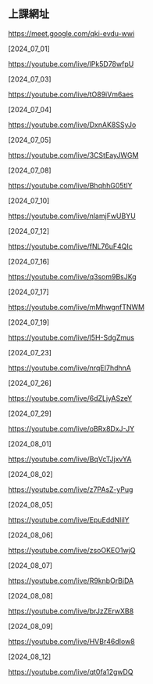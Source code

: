 ## 上課網址

https://meet.google.com/qki-evdu-wwi

[2024_07_01]

https://youtube.com/live/lPk5D78wfpU


[2024_07_03]

https://youtube.com/live/tO89iVm6aes


[2024_07_04]

https://youtube.com/live/DxnAK8SSyJo

[2024_07_05]

https://youtube.com/live/3CStEayJWGM

[2024_07_08]

https://youtube.com/live/BhqhhG05tlY


[2024_07_10]

https://youtube.com/live/nlamjFwUBYU


[2024_07_12]

https://youtube.com/live/fNL76uF4QIc


[2024_07_16]

https://youtube.com/live/q3som9BsJKg


[2024_07_17]

https://youtube.com/live/mMhwgnfTNWM


[2024_07_19]

https://youtube.com/live/l5H-SdgZmus

[2024_07_23]

https://youtube.com/live/nrqEI7hdhnA

[2024_07_26]

https://youtube.com/live/6dZLjyASzeY

[2024_07_29]

https://youtube.com/live/oBRx8DxJ-JY

[2024_08_01]

https://youtube.com/live/BqVcTJjxvYA

[2024_08_02]

https://youtube.com/live/z7PAsZ-yPug

[2024_08_05]

https://youtube.com/live/EpuEddNIilY

[2024_08_06]

https://youtube.com/live/zsoOKEO1wjQ

[2024_08_07]

https://youtube.com/live/R9knbOrBiDA

[2024_08_08]

https://youtube.com/live/brJzZErwXB8

[2024_08_09]

https://youtube.com/live/HVBr46dIow8

[2024_08_12]

https://youtube.com/live/qt0fa12gwDQ
